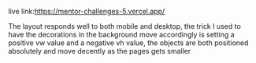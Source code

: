live link:https://mentor-challenges-5.vercel.app/

The layout responds well to both mobile and desktop, the trick I used to have the decorations in the background move accordingly is setting a positive vw value and
a negative vh value, the objects are both positioned absolutely and move decently as the pages gets smaller
